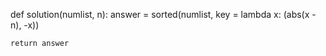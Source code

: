 def solution(numlist, n):
    answer = sorted(numlist, key = lambda x: (abs(x - n), -x))
        
    return answer